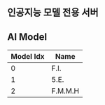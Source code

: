 ## 인공지능 모델 전용 서버

## AI Model
|Model Idx|Name            |
|---------|----------------|
|0        |F.I.            |
|1        |5.E.            |
|2        |F.M.M.H         |
